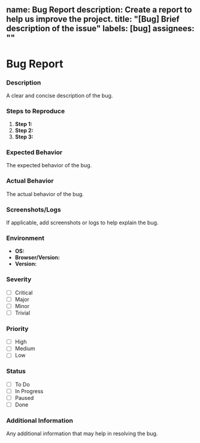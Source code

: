 name: Bug Report
description: Create a report to help us improve the project.
title: "[Bug] Brief description of the issue"
labels: [bug]
assignees: ""
---

# Bug Report

### Description

A clear and concise description of the bug.

### Steps to Reproduce

1. **Step 1:**
2. **Step 2:**
3. **Step 3:**

### Expected Behavior

The expected behavior of the bug.

### Actual Behavior

The actual behavior of the bug.

### Screenshots/Logs

If applicable, add screenshots or logs to help explain the bug.

### Environment

- **OS:**
- **Browser/Version:**
- **Version:**

### Severity

- [ ] Critical
- [ ] Major
- [ ] Minor
- [ ] Trivial

### Priority

- [ ] High
- [ ] Medium
- [ ] Low

### Status

- [ ] To Do
- [ ] In Progress
- [ ] Paused
- [ ] Done

### Additional Information

Any additional information that may help in resolving the bug.
